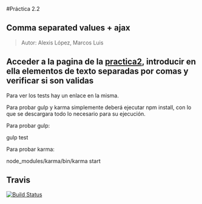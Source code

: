 #Práctica 2.2

##  Comma separated values +  ajax

> Autor: Alexis López, Marcos Luis

## Acceder a la pagina de la [practica2](http://alu0100204148.github.io/comma-separated-values/), introducir en ella elementos de texto separadas por comas y verificar si son validas
Para ver los tests hay un enlace en la misma.

Para probar gulp y karma simplemente deberá ejecutar npm install, 
con lo que se descargara todo lo necesario para su ejecución.

Para probar gulp:

  gulp test

Para probar karma:

  node_modules/karma/bin/karma start
  
  
## Travis
[![Build Status](https://api.travis-ci.org/alu0100204148/comma-separated-values.svg)](https://travis-ci.org/alu0100204148/comma-separated-values)
